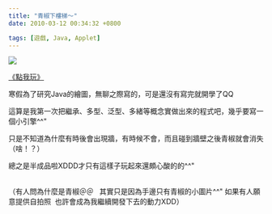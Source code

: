 ```yaml
---
title: "青椒下樓梯～"
date: 2010-03-12 00:34:32 +0800

tags: [遊戲, Java, Applet]
---
```


![](/images/slum-area/88_0.png)


<a href="http://www.cs.nctu.edu.tw/~whchien/DownFloor.html">《點我玩》</a>



寒假為了研究Java的繪圖，無聊之際寫的，可是還沒有寫完就開學了QQ



這算是我第一次把繼承、多型、泛型、多緒等概念實做出來的程式吧，幾乎要寫一個小引擎^^"



只是不知道為什麼有時後會出現牆，有時候不會，而且碰到牆壁之後青椒就會消失（啥！？）



總之是半成品啦XDDD才只有這樣子玩起來還頗心酸的的^^"



<br />（有人問為什麼是青椒＠＠&nbsp;&nbsp; 其實只是因為手邊只有青椒的小圖片^^" 如果有人願意提供自拍照&nbsp; 也許會成為我繼續開發下去的動力XDD）


